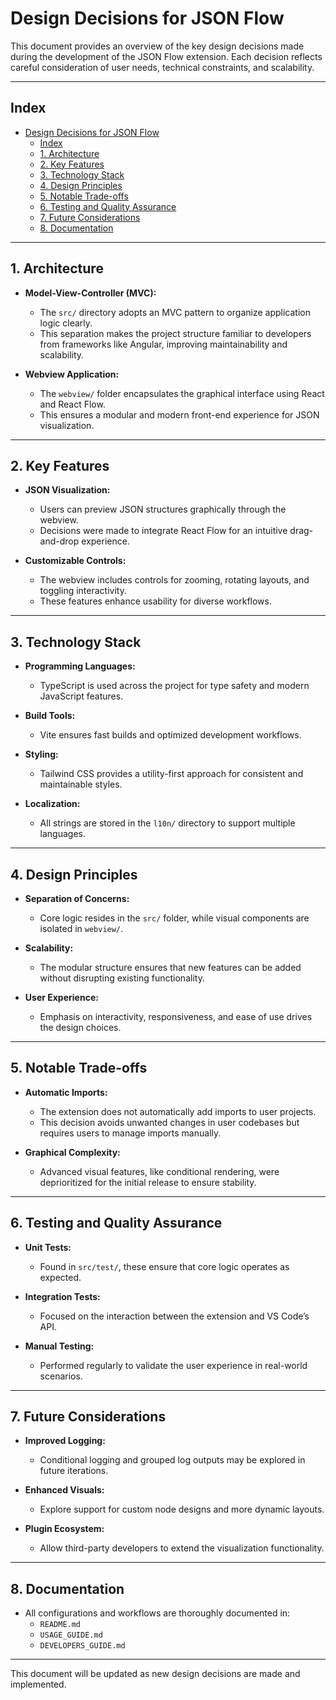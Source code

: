 # Design Decisions for JSON Flow

This document provides an overview of the key design decisions made during the development of the JSON Flow extension. Each decision reflects careful consideration of user needs, technical constraints, and scalability.

---

## Index

- [Design Decisions for JSON Flow](#design-decisions-for-json-flow)
  - [Index](#index)
  - [1. Architecture](#1-architecture)
  - [2. Key Features](#2-key-features)
  - [3. Technology Stack](#3-technology-stack)
  - [4. Design Principles](#4-design-principles)
  - [5. Notable Trade-offs](#5-notable-trade-offs)
  - [6. Testing and Quality Assurance](#6-testing-and-quality-assurance)
  - [7. Future Considerations](#7-future-considerations)
  - [8. Documentation](#8-documentation)

---

## 1. Architecture

- **Model-View-Controller (MVC):**
  - The `src/` directory adopts an MVC pattern to organize application logic clearly.
  - This separation makes the project structure familiar to developers from frameworks like Angular, improving maintainability and scalability.

- **Webview Application:**
  - The `webview/` folder encapsulates the graphical interface using React and React Flow.
  - This ensures a modular and modern front-end experience for JSON visualization.

---

## 2. Key Features

- **JSON Visualization:**
  - Users can preview JSON structures graphically through the webview.
  - Decisions were made to integrate React Flow for an intuitive drag-and-drop experience.

- **Customizable Controls:**
  - The webview includes controls for zooming, rotating layouts, and toggling interactivity.
  - These features enhance usability for diverse workflows.

---

## 3. Technology Stack

- **Programming Languages:**
  - TypeScript is used across the project for type safety and modern JavaScript features.

- **Build Tools:**
  - Vite ensures fast builds and optimized development workflows.

- **Styling:**
  - Tailwind CSS provides a utility-first approach for consistent and maintainable styles.

- **Localization:**
  - All strings are stored in the `l10n/` directory to support multiple languages.

---

## 4. Design Principles

- **Separation of Concerns:**
  - Core logic resides in the `src/` folder, while visual components are isolated in `webview/`.

- **Scalability:**
  - The modular structure ensures that new features can be added without disrupting existing functionality.

- **User Experience:**
  - Emphasis on interactivity, responsiveness, and ease of use drives the design choices.

---

## 5. Notable Trade-offs

- **Automatic Imports:**
  - The extension does not automatically add imports to user projects.
  - This decision avoids unwanted changes in user codebases but requires users to manage imports manually.

- **Graphical Complexity:**
  - Advanced visual features, like conditional rendering, were deprioritized for the initial release to ensure stability.

---

## 6. Testing and Quality Assurance

- **Unit Tests:**
  - Found in `src/test/`, these ensure that core logic operates as expected.

- **Integration Tests:**
  - Focused on the interaction between the extension and VS Code’s API.

- **Manual Testing:**
  - Performed regularly to validate the user experience in real-world scenarios.

---

## 7. Future Considerations

- **Improved Logging:**
  - Conditional logging and grouped log outputs may be explored in future iterations.

- **Enhanced Visuals:**
  - Explore support for custom node designs and more dynamic layouts.

- **Plugin Ecosystem:**
  - Allow third-party developers to extend the visualization functionality.

---

## 8. Documentation

- All configurations and workflows are thoroughly documented in:
  - `README.md`
  - `USAGE_GUIDE.md`
  - `DEVELOPERS_GUIDE.md`

---

This document will be updated as new design decisions are made and implemented.
